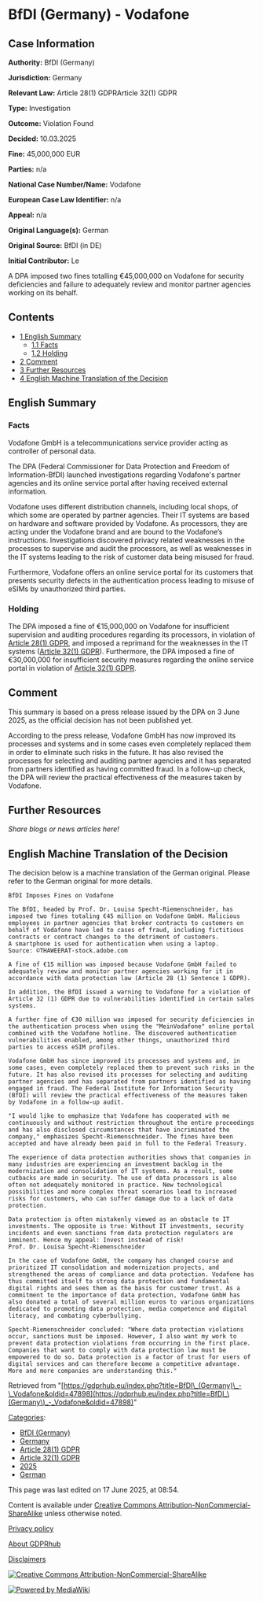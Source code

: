 # BfDI (Germany) - Vodafone

## Case Information

**Authority:** BfDI (Germany)

**Jurisdiction:** Germany

**Relevant Law:** Article 28(1) GDPRArticle 32(1) GDPR

**Type:** Investigation

**Outcome:** Violation Found

**Decided:** 10.03.2025

**Fine:** 45,000,000 EUR

**Parties:** n/a

**National Case Number/Name:** Vodafone

**European Case Law Identifier:** n/a

**Appeal:** n/a

**Original Language(s):** German

**Original Source:** BfDI (in DE)

**Initial Contributor:** Le

A DPA imposed two fines totalling €45,000,000 on Vodafone for security deficiencies and failure to adequately review and monitor partner agencies working on its behalf.

## Contents

*   [1 English Summary](#English_Summary)
    *   [1.1 Facts](#Facts)
    *   [1.2 Holding](#Holding)
*   [2 Comment](#Comment)
*   [3 Further Resources](#Further_Resources)
*   [4 English Machine Translation of the Decision](#English_Machine_Translation_of_the_Decision)

## English Summary

### Facts

Vodafone GmbH is a telecommunications service provider acting as controller of personal data.

The DPA (Federal Commissioner for Data Protection and Freedom of Information-BfDI) launched investigations regarding Vodafone's partner agencies and its online service portal after having received external information.

Vodafone uses different distribution channels, including local shops, of which some are operated by partner agencies. Their IT systems are based on hardware and software provided by Vodafone. As processors, they are acting under the Vodafone brand and are bound to the Vodafone’s instructions. Investigations discovered privacy related weaknesses in the processes to supervise and audit the processors, as well as weaknesses in the IT systems leading to the risk of customer data being misused for fraud.

Furthermore, Vodafone offers an online service portal for its customers that presents security defects in the authentication process leading to misuse of eSIMs by unauthorized third parties.

### Holding

The DPA imposed a fine of €15,000,000 on Vodafone for insufficient supervision and auditing procedures regarding its processors, in violation of [Article 28(1) GDPR](/index.php?title=Article_28_GDPR#1 "Article 28 GDPR"), and imposed a reprimand for the weaknesses in the IT systems ([Article 32(1) GDPR](/index.php?title=Article_32_GDPR#1 "Article 32 GDPR")). Furthermore, the DPA imposed a fine of €30,000,000 for insufficient security measures regarding the online service portal in violation of [Article 32(1) GDPR](/index.php?title=Article_32_GDPR#1 "Article 32 GDPR").

## Comment

This summary is based on a press release issued by the DPA on 3 June 2025, as the official decision has not been published yet.

According to the press release, Vodafone GmbH has now improved its processes and systems and in some cases even completely replaced them in order to eliminate such risks in the future. It has also revised the processes for selecting and auditing partner agencies and it has separated from partners identified as having committed fraud. In a follow-up check, the DPA will review the practical effectiveness of the measures taken by Vodafone.

## Further Resources

_Share blogs or news articles here!_

## English Machine Translation of the Decision

The decision below is a machine translation of the German original. Please refer to the German original for more details.

```
BfDI Imposes Fines on Vodafone

The BfDI, headed by Prof. Dr. Louisa Specht-Riemenschneider, has imposed two fines totaling €45 million on Vodafone GmbH. Malicious employees in partner agencies that broker contracts to customers on behalf of Vodafone have led to cases of fraud, including fictitious contracts or contract changes to the detriment of customers.
A smartphone is used for authentication when using a laptop.
Source: ©THAWEERAT-stock.adobe.com

A fine of €15 million was imposed because Vodafone GmbH failed to adequately review and monitor partner agencies working for it in accordance with data protection law (Article 28 (1) Sentence 1 GDPR).

In addition, the BfDI issued a warning to Vodafone for a violation of Article 32 (1) GDPR due to vulnerabilities identified in certain sales systems.

A further fine of €30 million was imposed for security deficiencies in the authentication process when using the "MeinVodafone" online portal combined with the Vodafone hotline. The discovered authentication vulnerabilities enabled, among other things, unauthorized third parties to access eSIM profiles.

Vodafone GmbH has since improved its processes and systems and, in some cases, even completely replaced them to prevent such risks in the future. It has also revised its processes for selecting and auditing partner agencies and has separated from partners identified as having engaged in fraud. The Federal Institute for Information Security (BfDI) will review the practical effectiveness of the measures taken by Vodafone in a follow-up audit.

"I would like to emphasize that Vodafone has cooperated with me continuously and without restriction throughout the entire proceedings and has also disclosed circumstances that have incriminated the company," emphasizes Specht-Riemenschneider. The fines have been accepted and have already been paid in full to the Federal Treasury.

The experience of data protection authorities shows that companies in many industries are experiencing an investment backlog in the modernization and consolidation of IT systems. As a result, some cutbacks are made in security. The use of data processors is also often not adequately monitored in practice. New technological possibilities and more complex threat scenarios lead to increased risks for customers, who can suffer damage due to a lack of data protection.

Data protection is often mistakenly viewed as an obstacle to IT investments. The opposite is true: Without IT investments, security incidents and even sanctions from data protection regulators are imminent. Hence my appeal: Invest instead of risk!
Prof. Dr. Louisa Specht-Riemenschneider

In the case of Vodafone GmbH, the company has changed course and prioritized IT consolidation and modernization projects, and strengthened the areas of compliance and data protection. Vodafone has thus committed itself to strong data protection and fundamental digital rights and sees them as the basis for customer trust. As a commitment to the importance of data protection, Vodafone GmbH has also donated a total of several million euros to various organizations dedicated to promoting data protection, media competence and digital literacy, and combating cyberbullying.

Specht-Riemenschneider concluded: "Where data protection violations occur, sanctions must be imposed. However, I also want my work to prevent data protection violations from occurring in the first place. Companies that want to comply with data protection law must be empowered to do so. Data protection is a factor of trust for users of digital services and can therefore become a competitive advantage. More and more companies are understanding this."

```

Retrieved from "[https://gdprhub.eu/index.php?title=BfDI\_(Germany)\_-\_Vodafone&oldid=47898](https://gdprhub.eu/index.php?title=BfDI_\(Germany\)_-_Vodafone&oldid=47898)"

[Categories](/index.php?title=Special:Categories "Special:Categories"):

*   [BfDI (Germany)](/index.php?title=Category:BfDI_\(Germany\) "Category:BfDI (Germany)")
*   [Germany](/index.php?title=Category:Germany "Category:Germany")
*   [Article 28(1) GDPR](/index.php?title=Category:Article_28\(1\)_GDPR "Category:Article 28(1) GDPR")
*   [Article 32(1) GDPR](/index.php?title=Category:Article_32\(1\)_GDPR "Category:Article 32(1) GDPR")
*   [2025](/index.php?title=Category:2025 "Category:2025")
*   [German](/index.php?title=Category:German "Category:German")

This page was last edited on 17 June 2025, at 08:54.

Content is available under [Creative Commons Attribution-NonCommercial-ShareAlike](https://creativecommons.org/licenses/by-nc-sa/4.0/) unless otherwise noted.

[Privacy policy](/index.php?title=GDPRhub:Privacy_policy)

[About GDPRhub](/index.php?title=GDPRhub:About)

[Disclaimers](/index.php?title=GDPRhub:General_disclaimer)

[![Creative Commons Attribution-NonCommercial-ShareAlike](/resources/assets/licenses/cc-by-nc-sa.png)](https://creativecommons.org/licenses/by-nc-sa/4.0/)

[![Powered by MediaWiki](/resources/assets/poweredby_mediawiki_88x31.png)](https://www.mediawiki.org/)
